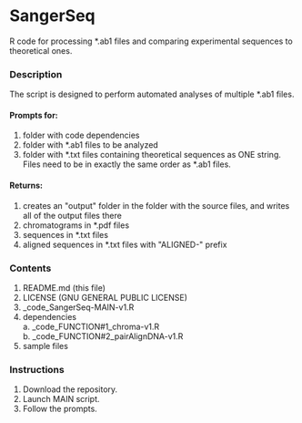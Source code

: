 # SangerSeq
R code for processing *.ab1 files and comparing experimental sequences to theoretical ones.  
### Description
The script is designed to perform automated analyses of multiple *.ab1 files.  
#### Prompts for:  
1. folder with code dependencies  
2. folder with *.ab1 files to be analyzed  
3. folder with *.txt files containing theoretical sequences as ONE string.  Files need to be in exactly the same order as *.ab1 files.

#### Returns:   
1. creates an "output" folder in the folder with the source files, and writes all of the output files there
2. chromatograms in *.pdf files
3. sequences in *.txt files
4. aligned sequences in *.txt files with "ALIGNED-" prefix

### Contents
1. README.md  (this file)
2. LICENSE  (GNU GENERAL PUBLIC LICENSE)
3. _code_SangerSeq-MAIN-v1.R
4. dependencies  
    a. _code_FUNCTION#1_chroma-v1.R  
    b. _code_FUNCTION#2_pairAlignDNA-v1.R  
5. sample files

### Instructions
1. Download the repository.
2. Launch MAIN script.
3. Follow the prompts. 
